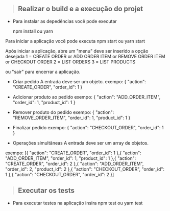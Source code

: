 > ##  Realizar o build e a execução do projet
*  Para instalar as depedências você pode executar

      npm install ou yarn

Para iniciar a aplicação você pode executa npm start ou yarn start

Após iniciar a aplicação, abre um "menu" deve ser inserido a opção desejada
1 = CREATE ORDER or ADD ORDER ITEM or REMOVE ORDER ITEM or CHECKOUT ORDER
2 = LIST ORDERS
3 = LIST PRODUCTS

ou "sair" para encerrar a aplicação.

*  Criar pedido
A entrada deve ser um objeto.
exempo:
{ "action": "CREATE_ORDER", "order_id": 1 }

*  Adicionar produto ao pedido
exempo:
{ "action": "ADD_ORDER_ITEM", "order_id": 1, "product_id": 1 }

* Remover produto do pedido
exempo:
{ "action": "REMOVE_ORDER_ITEM", "order_id": 1, "product_id": 1 }

*  Finalizar pedido
exempo:
{ "action": "CHECKOUT_ORDER", "order_id": 1 }

* Operações simultâneas
A entrada deve ser um array de objetos.

exempo:
[{ "action": "CREATE_ORDER", "order_id": 1 },{ "action": "ADD_ORDER_ITEM", "order_id": 1, "product_id": 1 },{ "action": "CREATE_ORDER", "order_id": 2 },{ "action": "ADD_ORDER_ITEM", "order_id": 2, "product_id": 2 },{ "action": "CHECKOUT_ORDER", "order_id": 1 },{ "action": "CHECKOUT_ORDER", "order_id": 2 }]

> ##  Executar os tests
* Para executar testes na aplicação insira npm test ou yarn test


